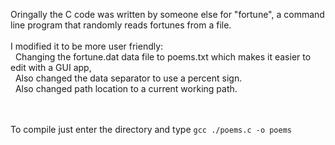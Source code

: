 Oringally the C code was written by someone else for "fortune", a command line program that randomly reads fortunes from a file.
<br><br>
I modified it to be more user friendly:<br>
&nbsp;&nbsp;Changing the fortune.dat data file to poems.txt which makes it easier to edit with a GUI app,<br>
&nbsp;&nbsp;Also changed the data separator to use a percent sign.<br>
&nbsp;&nbsp;Also changed path location to a current working path.<br>

<br><br>
To compile just enter the directory and type `gcc ./poems.c -o poems`
